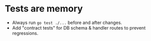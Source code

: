 # Tests are memory

- Always run `go test ./...` before and after changes.
- Add "contract tests" for DB schema & handler routes to prevent regressions.

